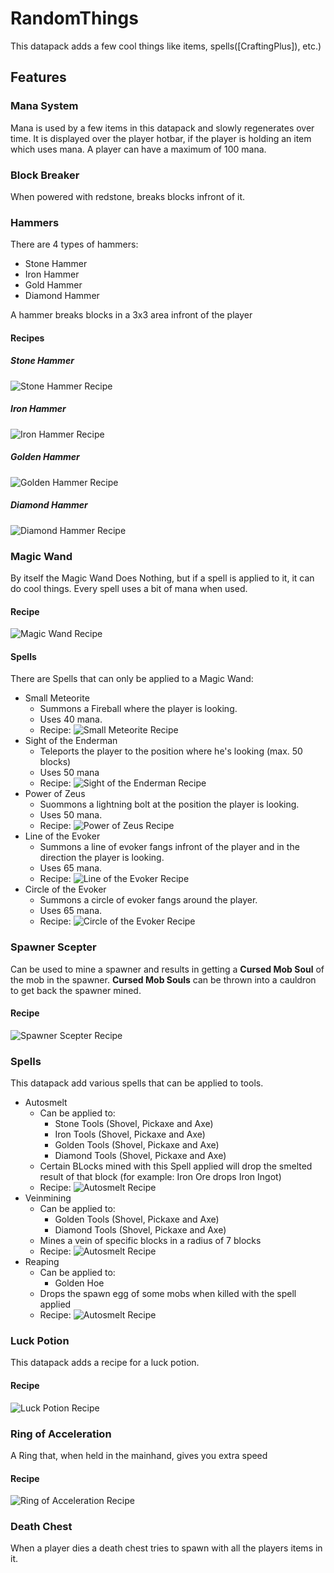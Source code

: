 # RandomThings

This datapack adds a few cool things like items, spells([CraftingPlus]), etc.)

## Features

### Mana System
Mana is used by a few items in this datapack and slowly regenerates over time. 
It is displayed over the player hotbar, if the player is holding an item which uses mana.
A player can have a maximum of 100 mana.

### Block Breaker
When powered with redstone, breaks blocks infront of it.

### Hammers
There are 4 types of hammers:
* Stone Hammer
* Iron Hammer
* Gold Hammer
* Diamond Hammer

A hammer breaks blocks in a 3x3 area infront of the player

#### Recipes
##### Stone Hammer
![Stone Hammer Recipe](../assets/images/crafting_recipe_stone_hammer.png)

##### Iron Hammer
![Iron Hammer Recipe](../assets/images/crafting_recipe_iron_hammer.png)

##### Golden Hammer
![Golden Hammer Recipe](../assets/images/crafting_recipe_golden_hammer.png)

##### Diamond Hammer
![Diamond Hammer Recipe](../assets/images/crafting_recipe_diamond_hammer.png)

### Magic Wand
By itself the Magic Wand Does Nothing, but if a spell is applied to it, it can do cool things. Every spell uses a bit of mana when used.

#### Recipe
![Magic Wand Recipe](../assets/images/crafting_recipe_magic_wand.png)

#### Spells
There are Spells that can only be applied to a Magic Wand:
* Small Meteorite
  * Summons a Fireball where the player is looking.
  * Uses 40 mana.
  * Recipe:
  ![Small Meteorite Recipe](../assets/images/spell_recipe_fireball.png)
* Sight of the Enderman
  * Teleports the player to the position where he's looking (max. 50 blocks) 
  * Uses 50 mana
  * Recipe:
  ![Sight of the Enderman Recipe](../assets/images/spell_recipe_teleport.png)
* Power of Zeus
  * Suommons a lightning bolt at the position the player is looking.
  * Uses 50 mana.
  * Recipe:
  ![Power of Zeus Recipe](../assets/images/spell_recipe_lightning.png)
* Line of the Evoker
  * Summons a line of evoker fangs infront of the player and in the direction the player is looking.
  * Uses 65 mana.
  * Recipe:
  ![Line of the Evoker Recipe](../assets/images/spell_recipe_evoker_fang_line.png)
* Circle of the Evoker
  * Summons a circle of evoker fangs around the player.
  * Uses 65 mana.
  * Recipe:
  ![Circle of the Evoker Recipe](../assets/images/spell_recipe_evoker_fang_circle.png)
  
### Spawner Scepter
Can be used to mine a spawner and results in getting a **Cursed Mob Soul** of the mob in the spawner.
**Cursed Mob Souls** can be thrown into a cauldron to get back the spawner mined.
  
#### Recipe
![Spawner Scepter Recipe](../assets/images/crafting_recipe_spawner_scepter.png)

### Spells
This datapack add various spells that can be applied to tools.
  
* Autosmelt
  * Can be applied to:
    * Stone Tools (Shovel, Pickaxe and Axe)
    * Iron Tools (Shovel, Pickaxe and Axe)
    * Golden Tools (Shovel, Pickaxe and Axe)
    * Diamond Tools (Shovel, Pickaxe and Axe)
  * Certain BLocks mined with this Spell applied will drop the smelted result of that block (for example: Iron Ore drops Iron Ingot)
  * Recipe:
  ![Autosmelt Recipe](../assets/images/spell_recipe_autosmelt.gif)
* Veinmining
  * Can be applied to:
    * Golden Tools (Shovel, Pickaxe and Axe)
    * Diamond Tools (Shovel, Pickaxe and Axe)
  * Mines a vein of specific blocks in a radius of 7 blocks
  * Recipe:
  ![Autosmelt Recipe](../assets/images/spell_recipe_veinmining.gif)
* Reaping
  * Can be applied to:
    * Golden Hoe
  * Drops the spawn egg of some mobs when killed with the spell applied
  * Recipe:
  ![Autosmelt Recipe](../assets/images/spell_recipe_reaping.png)
  
### Luck Potion
This datapack adds a recipe for a luck potion.

#### Recipe
![Luck Potion Recipe](../assets/images/crafting_recipe_luck_potion.png)

### Ring of Acceleration
A Ring that, when held in the mainhand, gives you extra speed

#### Recipe
![Ring of Acceleration Recipe](../assets/images/crafting_recipe_speed_ring.png)

### Death Chest
When a player dies a death chest tries to spawn with all the players items in it.

